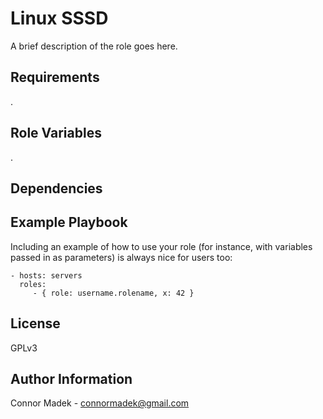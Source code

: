 Linux SSSD
=========

A brief description of the role goes here.

Requirements
------------

.

Role Variables
--------------

.

Dependencies
------------



Example Playbook
----------------

Including an example of how to use your role (for instance, with variables passed in as parameters) is always nice for users too:

    - hosts: servers
      roles:
         - { role: username.rolename, x: 42 }

License
-------

GPLv3

Author Information
------------------

Connor Madek - connormadek@gmail.com
